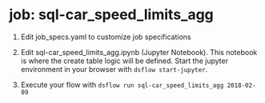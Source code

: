 # job: sql-car_speed_limits_agg

1) Edit job_specs.yaml to customize job specifications

2) Edit sql-car_speed_limits_agg.ipynb (Jupyter Notebook).
This notebook is where the create table logic will be defined.
Start the jupyter environment in your browser with `dsflow start-jupyter`.

3) Execute your flow with `dsflow run sql-car_speed_limits_agg 2018-02-09`